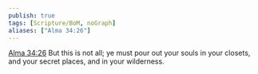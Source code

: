 ```yaml
---
publish: true
tags: [Scripture/BoM, noGraph]
aliases: ["Alma 34:26"]
---
```

[Alma 34:26](https://churchofjesuschrist.org/study/scriptures/bofm/alma/34?lang=eng&id=p26#p26) But this is not all; ye must pour out your souls in your closets, and your secret places, and in your wilderness.
